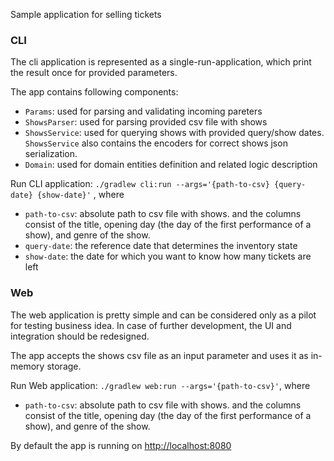 Sample application for selling tickets

### CLI

The cli application is represented as a single-run-application, which print the result once for provided parameters.

The app contains following components:
- `Params`: used for parsing and validating incoming pareters
- `ShowsParser`: used for parsing provided csv file with shows
- `ShowsService`: used for querying shows with provided query/show dates. `ShowsService` also contains the encoders for correct shows json serialization.
- `Domain`: used for domain entities definition and related logic description

Run CLI application: `./gradlew cli:run --args='{path-to-csv} {query-date} {show-date}'` ,
where 
- `path-to-csv`: absolute path to csv file with shows. and the columns consist of the title, opening day (the day of the first performance of a show), and genre of the show.
- `query-date`: the reference date that determines the inventory state
- `show-date`: the date for which you want to know how many tickets are left

### Web

The web application is pretty simple and can be considered only as a pilot for testing business idea. In case of further development, the UI and integration should be redesigned.

The app accepts the shows csv file as an input parameter and uses it as in-memory storage.

Run Web application: `./gradlew web:run --args='{path-to-csv}'`, where
- `path-to-csv`: absolute path to csv file with shows. and the columns consist of the title, opening day (the day of the first performance of a show), and genre of the show.

By default the app is running on [http://localhost:8080](http://localhost:8080)
